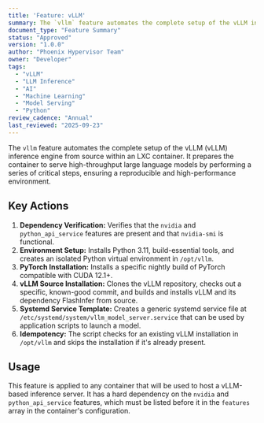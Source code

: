 ```yaml
---
title: 'Feature: vLLM'
summary: The `vllm` feature automates the complete setup of the vLLM inference engine from a pinned source commit, preparing a container to serve high-throughput large language models.
document_type: "Feature Summary"
status: "Approved"
version: "1.0.0"
author: "Phoenix Hypervisor Team"
owner: "Developer"
tags:
  - "vLLM"
  - "LLM Inference"
  - "AI"
  - "Machine Learning"
  - "Model Serving"
  - "Python"
review_cadence: "Annual"
last_reviewed: "2025-09-23"
---
```

The `vllm` feature automates the complete setup of the vLLM (vLLM) inference engine from source within an LXC container. It prepares the container to serve high-throughput large language models by performing a series of critical steps, ensuring a reproducible and high-performance environment.

## Key Actions

1.  **Dependency Verification:** Verifies that the `nvidia` and `python_api_service` features are present and that `nvidia-smi` is functional.
2.  **Environment Setup:** Installs Python 3.11, build-essential tools, and creates an isolated Python virtual environment in `/opt/vllm`.
3.  **PyTorch Installation:** Installs a specific nightly build of PyTorch compatible with CUDA 12.1+.
4.  **vLLM Source Installation:** Clones the vLLM repository, checks out a specific, known-good commit, and builds and installs vLLM and its dependency FlashInfer from source.
5.  **Systemd Service Template:** Creates a generic systemd service file at `/etc/systemd/system/vllm_model_server.service` that can be used by application scripts to launch a model.
6.  **Idempotency:** The script checks for an existing vLLM installation in `/opt/vllm` and skips the installation if it's already present.

## Usage

This feature is applied to any container that will be used to host a vLLM-based inference server. It has a hard dependency on the `nvidia` and `python_api_service` features, which must be listed before it in the `features` array in the container's configuration.
